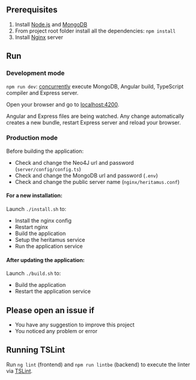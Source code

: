## Prerequisites
1. Install [Node.js](https://nodejs.org) and [MongoDB](https://www.mongodb.com)
2. From project root folder install all the dependencies: `npm install`
3. Install [Nginx](https://www.nginx.com) server

## Run
### Development mode
`npm run dev`: [concurrently](https://github.com/kimmobrunfeldt/concurrently) execute MongoDB, Angular build, TypeScript compiler and Express server.

Open your browser and go to [localhost:4200](http://localhost:4200).

Angular and Express files are being watched. Any change automatically creates a new bundle, restart Express server and reload your browser.

### Production mode
Before building the application:
* Check and change the Neo4J url and password (`server/config/config.ts`)
* Check and change the MongoDB url and password (`.env`)
* Check and change the public server name (`nginx/heritamus.conf`)

#### For a new installation:
 
Launch `./install.sh` to:
- Install the nginx config
- Restart nginx
- Build the application
- Setup the heritamus service 
- Run the application service

#### After updating the application:

Launch `./build.sh` to:
- Build the application
- Restart the application service

## Please open an issue if
* You have any suggestion to improve this project
* You noticed any problem or error

## Running TSLint
Run `ng lint` (frontend) and `npm run lintbe` (backend) to execute the linter via [TSLint](https://palantir.github.io/tslint/).
